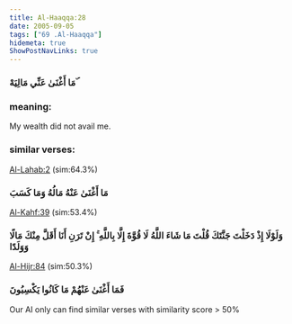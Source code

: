 ```yaml
---
title: Al-Haaqqa:28
date: 2005-09-05
tags: ["69 .Al-Haaqqa"]
hidemeta: true 
ShowPostNavLinks: true 
---
```

### مَا أَغْنَىٰ عَنِّي مَالِيَهْ ۜ
### meaning: 
My wealth did not avail me.
### similar verses: 

[Al-Lahab:2](/111/2) (sim:64.3%)

### مَا أَغْنَىٰ عَنْهُ مَالُهُ وَمَا كَسَبَ

[Al-Kahf:39](/18/39) (sim:53.4%)

### وَلَوْلَا إِذْ دَخَلْتَ جَنَّتَكَ قُلْتَ مَا شَاءَ اللَّهُ لَا قُوَّةَ إِلَّا بِاللَّهِ ۚ إِنْ تَرَنِ أَنَا أَقَلَّ مِنْكَ مَالًا وَوَلَدًا

[Al-Hijr:84](/15/84) (sim:50.3%)

### فَمَا أَغْنَىٰ عَنْهُمْ مَا كَانُوا يَكْسِبُونَ

Our AI only can find similar verses with similarity score > 50% 

